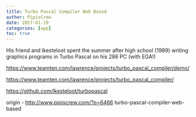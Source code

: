 ```yaml
---
title: Turbo Pascal Compiler Web Based
author: PipisCrew
date: 2017-01-19
categories: [app]
toc: true
---
```


His friend and lkesteloot spent the summer after high school (1989) writing graphics programs in Turbo Pascal on his 286 PC (with EGA!)

https://www.teamten.com/lawrence/projects/turbo_pascal_compiler/demo/

https://www.teamten.com/lawrence/projects/turbo_pascal_compiler/

https://github.com/lkesteloot/turbopascal

origin - http://www.pipiscrew.com/?p=6466 turbo-pascal-compiler-web-based